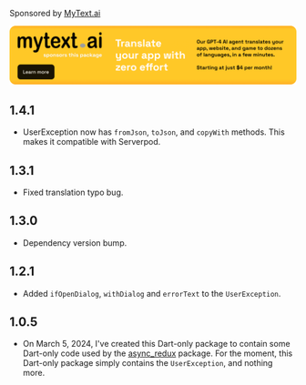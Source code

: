 Sponsored by [MyText.ai](https://mytext.ai)

[![](./example/SponsoredByMyTextAi.png)](https://mytext.ai)

## 1.4.1

* UserException now has `fromJson`, `toJson`, and `copyWith` methods.
  This makes it compatible with Serverpod.

## 1.3.1

* Fixed translation typo bug.

## 1.3.0

* Dependency version bump.

## 1.2.1

* Added `ifOpenDialog`, `withDialog` and `errorText` to the `UserException`.

## 1.0.5

* On March 5, 2024, I've created this Dart-only package to contain some
  Dart-only code used by
  the [async_redux](https://pub.dev/packages/async_redux) package. For the
  moment, this Dart-only
  package simply contains the `UserException`, and nothing more.
